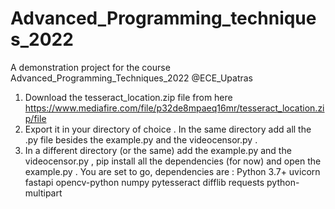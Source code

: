 # Advanced_Programming_techniques_2022

A demonstration project for the course Advanced_Programming_Techniques_2022
@ECE_Upatras

1. Download the tesseract_location.zip file from here https://www.mediafire.com/file/p32de8mpaeq16mr/tesseract_location.zip/file
2. Export it in your directory of choice . In the same directory add all the .py file besides the example.py and the videocensor.py .
3. In a different directory (or the same) add the example.py and the videocensor.py , pip install all the dependencies (for now) and open the example.py .
   You are set to go, dependencies are :
   Python 3.7+
   uvicorn
   fastapi
   opencv-python
   numpy
   pytesseract
   difflib
   requests
   python-multipart
